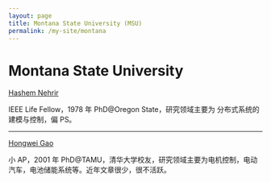 ```yaml
---
layout: page
title: Montana State University (MSU)
permalink: /my-site/montana
---
```

# Montana State University
[Hashem Nehrir](http://www.montana.edu/hnehrir/)

IEEE Life Fellow，1978 年 PhD@Oregon State，研究领域主要为
分布式系统的建模与控制，偏 PS。

---

[Hongwei Gao](http://www.montana.edu/hgao/)

小 AP，2001 年 PhD@TAMU，清华大学校友，研究领域主要为电机控制，电动汽车，电池储能系统等。近年文章很少，很不活跃。
